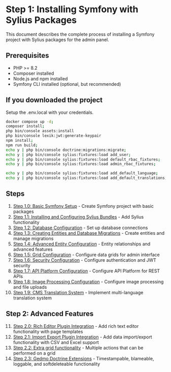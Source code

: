 # Step 1: Installing Symfony with Sylius Packages

This document describes the complete process of installing a Symfony project with Sylius packages for the admin panel.

## Prerequisites
- PHP >= 8.2
- Composer installed
- Node.js and npm installed
- Symfony CLI installed (optional, but recommended)

## If you downloaded the project
Setup the .env.local with your credentials.

```bash 
docker compose up -d;
composer install;
php bin/console assets:install
php bin/console lexik:jwt:generate-keypair
npm install;
npm run build;
echo y | php bin/console doctrine:migrations:migrate;
echo y | php bin/console sylius:fixtures:load add_user;
echo y | php bin/console sylius:fixtures:load default_rbac_fixtures;
echo y | php bin/console sylius:fixtures:load admin_rbac_fixtures;

echo y | php bin/console sylius:fixtures:load add_default_language;
echo y | php bin/console sylius:fixtures:load add_default_translations;
```

## Steps

1. [Step 1.0: Basic Symfony Setup](step_1.0_basic_setup.md) - Create Symfony project with basic packages
2. [Step 1.1: Installing and Configuring Sylius Bundles](step_1.1_sylius_bundles.md) - Add Sylius functionality
3. [Step 1.2: Database Configuration](step_1.2_database_config.md) - Set up database connections
4. [Step 1.3: Creating Entities and Database Migrations](step_1.3_entities_migrations.md) - Create entities and manage migrations
5. [Step 1.4: Advanced Entity Configuration](step_1.4_user_customer_bundles.md) - Entity relationships and advanced features
6. [Step 1.5: Grid Configuration](step_1.5_fixtures_factory.md) - Configure data grids for admin interface
7. [Step 1.6: Security Configuration](step_1.6_security_config.md) - Configure authentication and JWT security
8. [Step 1.7: API Platform Configuration](step_1.7_api_platform.md) - Configure API Platform for REST APIs
9. [Step 1.8: Image Processing Configuration](step_1.8_image_processing.md) - Configure image processing and file uploads
10. [Step 1.9: CMS Translation System](step_1.9_translations.md) - Implement multi-language translation system

## Step 2: Advanced Features

11. [Step 2.0: Rich Editor Plugin Integration](step_2.0_monsieurbiz_editor.md) - Add rich text editor functionality with page templates
12. [Step 2.1: Import Export Plugin Integration](step_2.1_import_export.md) - Add data import/export functionality with CSV and Excel support
13. [Step 2.2: Extra grid functionality](step_2.2_extra_grid_functionality.md) - Multiple actions that can be performed on a grid
14. [Step 2.3: Gedmo Doctrine Extensions](step_2.3_gedmo_functionality.md) - Timestampable, blameable, loggable, and softdeleteable functionality
